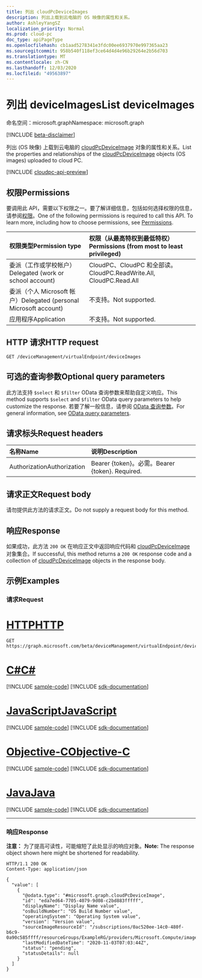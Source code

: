 ```yaml
---
title: 列出 cloudPcDeviceImages
description: 列出上载到云电脑的 OS 映像的属性和关系。
author: AshleyYangSZ
localization_priority: Normal
ms.prod: cloud-pc
doc_type: apiPageType
ms.openlocfilehash: cb1aad5278341e3fdc00ee6937970e997365aa23
ms.sourcegitcommit: 958b540f118ef3ce64d4d4e96b29264e2b56d703
ms.translationtype: MT
ms.contentlocale: zh-CN
ms.lasthandoff: 12/03/2020
ms.locfileid: "49563897"
---
```

# <a name="list-deviceimages"></a><span data-ttu-id="73a44-103">列出 deviceImages</span><span class="sxs-lookup"><span data-stu-id="73a44-103">List deviceImages</span></span>

<span data-ttu-id="73a44-104">命名空间：microsoft.graph</span><span class="sxs-lookup"><span data-stu-id="73a44-104">Namespace: microsoft.graph</span></span>

[!INCLUDE [beta-disclaimer](../../includes/beta-disclaimer.md)]

<span data-ttu-id="73a44-105">列出 (OS 映像) 上载到云电脑的 [cloudPcDeviceImage](../resources/cloudpcdeviceimage.md) 对象的属性和关系。</span><span class="sxs-lookup"><span data-stu-id="73a44-105">List the properties and relationships of the [cloudPcDeviceImage](../resources/cloudpcdeviceimage.md) objects (OS images) uploaded to cloud PC.</span></span>

[!INCLUDE [cloudpc-api-preview](../../includes/cloudpc-api-preview.md)]

## <a name="permissions"></a><span data-ttu-id="73a44-106">权限</span><span class="sxs-lookup"><span data-stu-id="73a44-106">Permissions</span></span>

<span data-ttu-id="73a44-p101">要调用此 API，需要以下权限之一。要了解详细信息，包括如何选择权限的信息，请参阅[权限](/graph/permissions-reference)。</span><span class="sxs-lookup"><span data-stu-id="73a44-p101">One of the following permissions is required to call this API. To learn more, including how to choose permissions, see [Permissions](/graph/permissions-reference).</span></span>

|<span data-ttu-id="73a44-109">权限类型</span><span class="sxs-lookup"><span data-stu-id="73a44-109">Permission type</span></span>|<span data-ttu-id="73a44-110">权限（从最高特权到最低特权）</span><span class="sxs-lookup"><span data-stu-id="73a44-110">Permissions (from most to least privileged)</span></span>|
|:---|:---|
|<span data-ttu-id="73a44-111">委派（工作或学校帐户）</span><span class="sxs-lookup"><span data-stu-id="73a44-111">Delegated (work or school account)</span></span>|<span data-ttu-id="73a44-112">CloudPC、CloudPC 和全部读。</span><span class="sxs-lookup"><span data-stu-id="73a44-112">CloudPC.ReadWrite.All, CloudPC.Read.All</span></span>|
|<span data-ttu-id="73a44-113">委派（个人 Microsoft 帐户）</span><span class="sxs-lookup"><span data-stu-id="73a44-113">Delegated (personal Microsoft account)</span></span>|<span data-ttu-id="73a44-114">不支持。</span><span class="sxs-lookup"><span data-stu-id="73a44-114">Not supported.</span></span>|
|<span data-ttu-id="73a44-115">应用程序</span><span class="sxs-lookup"><span data-stu-id="73a44-115">Application</span></span>|<span data-ttu-id="73a44-116">不支持。</span><span class="sxs-lookup"><span data-stu-id="73a44-116">Not supported.</span></span>|

## <a name="http-request"></a><span data-ttu-id="73a44-117">HTTP 请求</span><span class="sxs-lookup"><span data-stu-id="73a44-117">HTTP request</span></span>

<!-- {
  "blockType": "ignored"
}
-->

``` http
GET /deviceManagement/virtualEndpoint/deviceImages
```

## <a name="optional-query-parameters"></a><span data-ttu-id="73a44-118">可选的查询参数</span><span class="sxs-lookup"><span data-stu-id="73a44-118">Optional query parameters</span></span>

<span data-ttu-id="73a44-119">此方法支持 `$select` 和 `$filter` OData 查询参数来帮助自定义响应。</span><span class="sxs-lookup"><span data-stu-id="73a44-119">This method supports `$select` and `$filter` OData query parameters to help customize the response.</span></span> <span data-ttu-id="73a44-120">若要了解一般信息，请参阅 [OData 查询参数](/graph/query-parameters)。</span><span class="sxs-lookup"><span data-stu-id="73a44-120">For general information, see [OData query parameters](/graph/query-parameters).</span></span>

## <a name="request-headers"></a><span data-ttu-id="73a44-121">请求标头</span><span class="sxs-lookup"><span data-stu-id="73a44-121">Request headers</span></span>

| <span data-ttu-id="73a44-122">名称</span><span class="sxs-lookup"><span data-stu-id="73a44-122">Name</span></span>          | <span data-ttu-id="73a44-123">说明</span><span class="sxs-lookup"><span data-stu-id="73a44-123">Description</span></span>               |
| :------------ | :------------------------ |
| <span data-ttu-id="73a44-124">Authorization</span><span class="sxs-lookup"><span data-stu-id="73a44-124">Authorization</span></span> | <span data-ttu-id="73a44-p103">Bearer {token}。必需。</span><span class="sxs-lookup"><span data-stu-id="73a44-p103">Bearer {token}. Required.</span></span> |

## <a name="request-body"></a><span data-ttu-id="73a44-127">请求正文</span><span class="sxs-lookup"><span data-stu-id="73a44-127">Request body</span></span>

<span data-ttu-id="73a44-128">请勿提供此方法的请求正文。</span><span class="sxs-lookup"><span data-stu-id="73a44-128">Do not supply a request body for this method.</span></span>

## <a name="response"></a><span data-ttu-id="73a44-129">响应</span><span class="sxs-lookup"><span data-stu-id="73a44-129">Response</span></span>

<span data-ttu-id="73a44-130">如果成功，此方法 `200 OK` 在响应正文中返回响应代码和 [cloudPcDeviceImage](../resources/cloudpcdeviceimage.md) 对象集合。</span><span class="sxs-lookup"><span data-stu-id="73a44-130">If successful, this method returns a `200 OK` response code and a collection of [cloudPcDeviceImage](../resources/cloudpcdeviceimage.md) objects in the response body.</span></span>

## <a name="examples"></a><span data-ttu-id="73a44-131">示例</span><span class="sxs-lookup"><span data-stu-id="73a44-131">Examples</span></span>

### <a name="request"></a><span data-ttu-id="73a44-132">请求</span><span class="sxs-lookup"><span data-stu-id="73a44-132">Request</span></span>


# <a name="http"></a>[<span data-ttu-id="73a44-133">HTTP</span><span class="sxs-lookup"><span data-stu-id="73a44-133">HTTP</span></span>](#tab/http)
<!-- {
  "blockType": "request",
  "name": "list_cloudpcdeviceimages"
}
-->

``` http
GET https://graph.microsoft.com/beta/deviceManagement/virtualEndpoint/deviceImages
```
# <a name="c"></a>[<span data-ttu-id="73a44-134">C#</span><span class="sxs-lookup"><span data-stu-id="73a44-134">C#</span></span>](#tab/csharp)
[!INCLUDE [sample-code](../includes/snippets/csharp/list-cloudpcdeviceimages-csharp-snippets.md)]
[!INCLUDE [sdk-documentation](../includes/snippets/snippets-sdk-documentation-link.md)]

# <a name="javascript"></a>[<span data-ttu-id="73a44-135">JavaScript</span><span class="sxs-lookup"><span data-stu-id="73a44-135">JavaScript</span></span>](#tab/javascript)
[!INCLUDE [sample-code](../includes/snippets/javascript/list-cloudpcdeviceimages-javascript-snippets.md)]
[!INCLUDE [sdk-documentation](../includes/snippets/snippets-sdk-documentation-link.md)]

# <a name="objective-c"></a>[<span data-ttu-id="73a44-136">Objective-C</span><span class="sxs-lookup"><span data-stu-id="73a44-136">Objective-C</span></span>](#tab/objc)
[!INCLUDE [sample-code](../includes/snippets/objc/list-cloudpcdeviceimages-objc-snippets.md)]
[!INCLUDE [sdk-documentation](../includes/snippets/snippets-sdk-documentation-link.md)]

# <a name="java"></a>[<span data-ttu-id="73a44-137">Java</span><span class="sxs-lookup"><span data-stu-id="73a44-137">Java</span></span>](#tab/java)
[!INCLUDE [sample-code](../includes/snippets/java/list-cloudpcdeviceimages-java-snippets.md)]
[!INCLUDE [sdk-documentation](../includes/snippets/snippets-sdk-documentation-link.md)]

---


### <a name="response"></a><span data-ttu-id="73a44-138">响应</span><span class="sxs-lookup"><span data-stu-id="73a44-138">Response</span></span>

<span data-ttu-id="73a44-139">**注意：** 为了提高可读性，可能缩短了此处显示的响应对象。</span><span class="sxs-lookup"><span data-stu-id="73a44-139">**Note:** The response object shown here might be shortened for readability.</span></span>
<!-- {
  "blockType": "response",
  "truncated": true,
  "@odata.type": "Collection(microsoft.graph.cloudPcDeviceImage)"
}
-->

``` http
HTTP/1.1 200 OK
Content-Type: application/json

{
  "value": [
    {
      "@odata.type": "#microsoft.graph.cloudPcDeviceImage",
      "id": "eda7ed64-7705-4079-9d08-c2bd883fffff",
      "displayName": "Display Name value",
      "osBuildNumber": "OS Build Number value",
      "operatingSystem": "Operating System value",
      "version": "Version value",
      "sourceImageResourceId": "/subscriptions/0ac520ee-14c0-480f-b6c9-0a90c585ffff/resourceGroups/ExampleRG/providers/Microsoft.Compute/images/ExampleImage",
      "lastModifiedDateTime": "2020-11-03T07:03:44Z",
      "status": "pending",
      "statusDetails": null
    }
  ]
}
```

